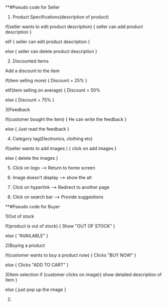 **#Pseudo code for Seller

1) Product Specifications(description of product)

if(seller wants to edit product description)
{
seller can add product description
}

elif
{
seller can edit product description
}

else
{
seller can delete product description
}


2) Discounted items

Add a discount to the item

if(item selling more)
{
Discount = 25%
}

elif(item selling on average)
{
Discount = 50%

else
{
Discount = 75%
}


3)Feedback

if(customer bought the item)
{
 He can write the feedback
}

else
{
Just read the feedback
}



4) Category tag(Electronics, clothing etc)

if(seller wants to add images )
{
click on add images 
}

else
{
delete the images
}


5) Click on logo --> Return to home screen

6) Image doesn't display --> show the alt

7) Click on hyperlink --> Redirect to another page

8) Click on search bar --> Provide suggestions








**#Pseudo code for Buyer


1)Out of stock

If(product is out of stock)
{
Show "OUT OF STOCK"
}

else
{
"AVAILABLE"
}


2)Buying a product

if(customer wants to buy a product now)
{
Clicks "BUY NOW"
}

else
{
Clicks "ADD TO CART"
}



3)Item selection
if (customer clicks on image){
show detailed description of item
}

else {
just pop up the image
}

2)





